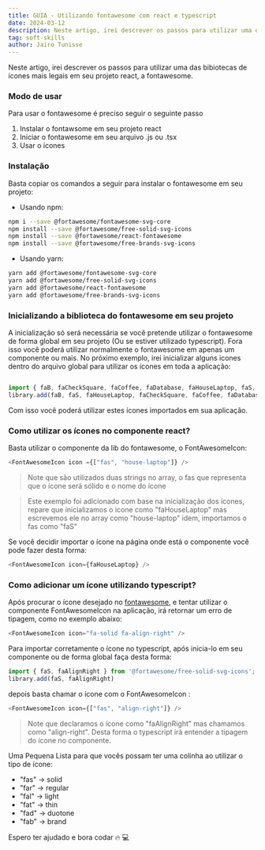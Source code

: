 ```yaml
---
title: GUIA - Utilizando fontawesome com react e typescript
date: 2024-03-12
description: Neste artigo, irei descrever os passos para utilizar uma das bibiotecas de ícones mais legais...
tag: soft-skills
author: Jairo Tunisse
---
```


Neste artigo, irei descrever os passos para utilizar uma das bibiotecas de ícones mais legais em seu projeto react, a fontawesome. 

### Modo de usar

Para usar  o fontawesome é preciso seguir o seguinte passo 

1. Instalar o fontawsome em seu projeto react
2. Iniciar o fontawesome em seu arquivo .js ou .tsx
3. Usar o ícones

### Instalação 

Basta copiar os comandos a seguir para  instalar o fontawesome em seu projeto:

* Usando npm:

```bash 
npm i --save @fortawesome/fontawesome-svg-core
npm install --save @fortawesome/free-solid-svg-icons
npm install --save @fortawesome/react-fontawesome
npm install --save @fortawesome/free-brands-svg-icons
```

* Usando yarn: 

```bash 
yarn add @fortawesome/fontawesome-svg-core
yarn add @fortawesome/free-solid-svg-icons
yarn add @fortawesome/react-fontawesome
yarn add @fortawesome/free-brands-svg-icons
```

### Inicializando a biblioteca do fontawesome em seu projeto

A inicialização só será necessária  se você pretende utilizar o fontawesome de forma global em seu projeto (Ou se estiver utilizado typescript). Fora isso você poderá utilizar normalmente o fontawesome em apenas um componente ou mais. No próximo exemplo, irei inicializar alguns icones dentro do arquivo global para utilizar os ícones em toda a aplicação:

```js

import { faB, faCheckSquare, faCoffee, faDatabase, faHouseLaptop, faS, faWindowMaximize } from '@fortawesome/free-solid-svg-icons';
library.add(faB, faS, faHouseLaptop, faCheckSquare, faCoffee, faDatabase, faWindowMaximize)

 ``` 
Com isso você poderá utilizar estes ícones importados em sua aplicação. 

### Como utilizar os ícones no componente react? 

Basta utilizar o componente da lib do fontawesome, o FontAwesomeIcon: 

```js
<FontAwesomeIcon icon ={["fas", "house-laptop"]} />
 ```

> Note que são utilizados duas strings no array, o fas que representa que o ícone será sólido e o nome do ícone

> Este exemplo foi adicionado com base na inicialização dos ícones, repare que inicializamos o icone como "faHouseLaptop" mas escrevemos ele no array  como "house-laptop" idem, importamos o fas como "faS"


Se você decidir importar o ícone na página onde está o componente você pode fazer desta forma: 
```js
<FontAwesomeIcon icon={faHouseLaptop} />
 ```

### Como adicionar um ícone utilizando typescript?

Após procurar o ícone desejado no [fontawesome](https://fontawesome.com/), e tentar utilizar o componente FontAwesomeIcon na aplicação, irá retornar um erro de tipagem, como no exemplo abaixo:

```js
<FontAwesomeIcon icon="fa-solid fa-align-right" />
 ```

Para importar corretamente o ícone no typescript, após inicia-lo em seu componente ou de forma global faça desta forma: 


```js 
import { faS, faAlignRight } from '@fortawesome/free-solid-svg-icons';
library.add(faS, faAlignRight)
```
depois basta chamar o ícone com o FontAwesomeIcon :

```js
<FontAwesomeIcon icon={["fas", "align-right"]} />
 ```

> Note que declaramos o ícone como "faAlignRight" mas chamamos como "align-right". Desta forma o typescript irá entender a tipagem do ícone no componente.


Uma Pequena Lista para que vocês possam ter uma colinha ao utilizar o tipo de ícone: 

- "fas" -> solid
- "far" -> regular
- "fal" -> light
- "fat" -> thin
- "fad" -> duotone
- "fab" -> brand

Espero ter ajudado e bora codar 🔥 💻